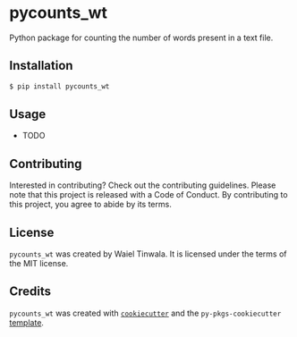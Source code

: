 # pycounts_wt

Python package for counting the number of words present in a text file.

## Installation

```bash
$ pip install pycounts_wt
```

## Usage

- TODO

## Contributing

Interested in contributing? Check out the contributing guidelines. Please note that this project is released with a Code of Conduct. By contributing to this project, you agree to abide by its terms.

## License

`pycounts_wt` was created by Waiel Tinwala. It is licensed under the terms of the MIT license.

## Credits

`pycounts_wt` was created with [`cookiecutter`](https://cookiecutter.readthedocs.io/en/latest/) and the `py-pkgs-cookiecutter` [template](https://github.com/py-pkgs/py-pkgs-cookiecutter).
